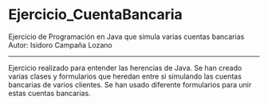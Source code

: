 # Ejercicio_CuentaBancaria
Ejercicio de Programación en Java que simula varias cuentas bancarias
Autor: Isidoro Campaña Lozano

---------------------------------------------------
Ejercicio realizado para entender las herencias de Java.
Se han creado varias clases y formularios que heredan entre si simulando las cuentas bancarias de varios clientes.
Se han usado diferente formularios para unir estas cuentas bancarias. 
